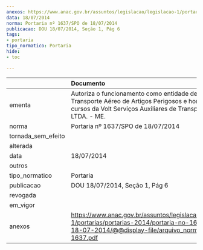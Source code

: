 ```yaml
---
anexos: https://www.anac.gov.br/assuntos/legislacao/legislacao-1/portarias/portarias-2014/portaria-no-1637-spo-de-18-07-2014/@@display-file/arquivo_norma/PA2014-1637.pdf
data: 18/07/2014
norma: Portaria nº 1637/SPO de 18/07/2014
publicacao: DOU 18/07/2014, Seção 1, Pág 6
tags:
- portaria
tipo_normatico: Portaria
hide: 
- toc 
 
---
```


|                    | Documento                                                                                                                                                                  |
|:-------------------|:---------------------------------------------------------------------------------------------------------------------------------------------------------------------------|
| ementa             | Autoriza o funcionamento como entidade de ensino de Transporte Aéreo de Artigos Perigosos e homologa os cursos da Volt Serviços Auxiliares de Transporte Aéreo LTDA. - ME. |
| norma              | Portaria nº 1637/SPO de 18/07/2014                                                                                                                                         |
| tornada_sem_efeito |                                                                                                                                                                            |
| alterada           |                                                                                                                                                                            |
| data               | 18/07/2014                                                                                                                                                                 |
| outros             |                                                                                                                                                                            |
| tipo_normatico     | Portaria                                                                                                                                                                   |
| publicacao         | DOU 18/07/2014, Seção 1, Pág 6                                                                                                                                             |
| revogada           |                                                                                                                                                                            |
| em_vigor           |                                                                                                                                                                            |
| anexos             | https://www.anac.gov.br/assuntos/legislacao/legislacao-1/portarias/portarias-2014/portaria-no-1637-spo-de-18-07-2014/@@display-file/arquivo_norma/PA2014-1637.pdf          |
